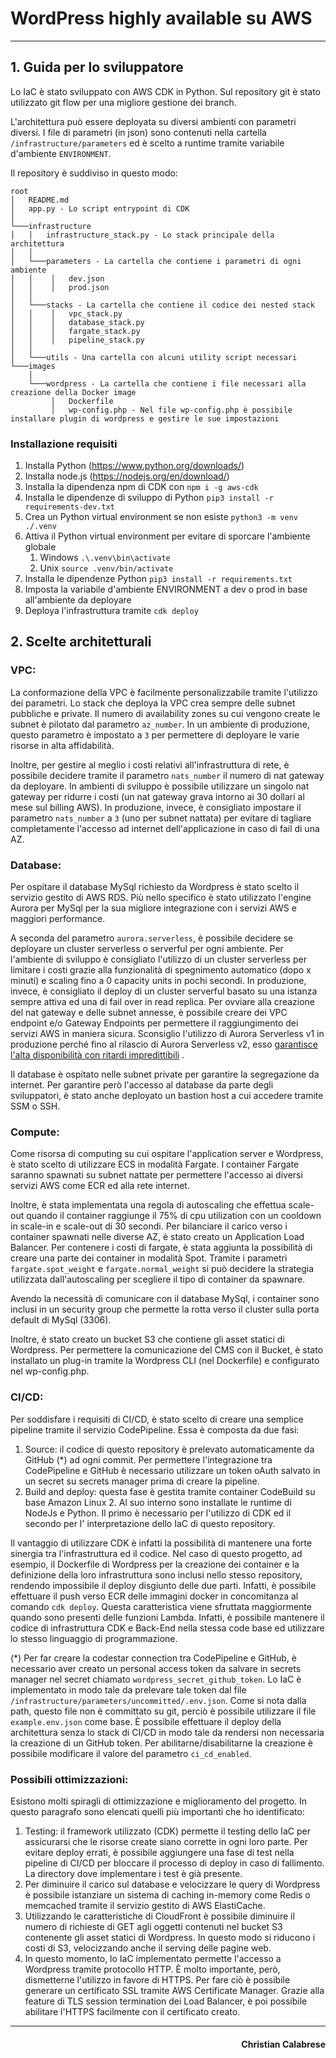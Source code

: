 # WordPress highly available su AWS

___

## 1. Guida per lo sviluppatore

Lo IaC è stato sviluppato con AWS CDK in Python. Sul repository git è stato utilizzato git flow per una migliore
gestione dei branch.

L'architettura può essere deployata su diversi ambienti con parametri diversi. I file di parametri (in json) sono
contenuti nella cartella `/infrastructure/parameters` ed è scelto a runtime tramite variabile d'ambiente `ENVIRONMENT`.

Il repository è suddiviso in questo modo:

```
root
│   README.md
│   app.py - Lo script entrypoint di CDK
│
└───infrastructure
│   │   infrastructure_stack.py - Lo stack principale della architettura
│   │
│   └───parameters - La cartella che contiene i parametri di ogni ambiente
│   │    │   dev.json
│   │    │   prod.json
│   │
│   └───stacks - La cartella che contiene il codice dei nested stack
│   │    │   vpc_stack.py
│   │    │   database_stack.py
│   │    │   fargate_stack.py
│   │    │   pipeline_stack.py
│   │
│   └───utils - Una cartella con alcuni utility script necessari
└───images
    │
    └───wordpress - La cartella che contiene i file necessari alla creazione della Docker image
         │   Dockerfile
         │   wp-config.php - Nel file wp-config.php è possibile installare plugin di wordpress e gestire le sue impostazioni
```

### Installazione requisiti

1. Installa Python (https://www.python.org/downloads/)
2. Installa node.js (https://nodejs.org/en/download/)
3. Installa la dipendenza npm di CDK con `npm i -g aws-cdk`
4. Installa le dipendenze di sviluppo di Python `pip3 install -r requirements-dev.txt`
5. Crea un Python virtual environment se non esiste `python3 -m venv ./.venv`
6. Attiva il Python virtual environment per evitare di sporcare l'ambiente globale
    1. Windows `.\.venv\bin\activate`
    2. Unix `source .venv/bin/activate`
7. Installa le dipendenze Python `pip3 install -r requirements.txt`
8. Imposta la variabile d'ambiente ENVIRONMENT a dev o prod in base all'ambiente da deployare
9. Deploya l'infrastruttura tramite `cdk deploy`

## 2. Scelte architetturali

### VPC:

La conformazione della VPC è facilmente personalizzabile tramite l'utilizzo dei parametri. Lo stack che deploya la VPC
crea sempre delle subnet pubbliche e private. Il numero di availability zones su cui vengono create le subnet è pilotato
dal parametro `az_number`. In un ambiente di produzione, questo parametro è impostato a `3` per permettere di deployare
le varie risorse in alta affidabilità.

Inoltre, per gestire al meglio i costi relativi all'infrastruttura di rete, è possibile decidere tramite il
parametro `nats_number` il numero di nat gateway da deployare. In ambienti di sviluppo è possibile utilizzare un singolo
nat gateway per ridurre i costi (un nat gateway grava intorno ai 30 dollari al mese sul billing AWS). In produzione,
invece, è consigliato impostare il parametro `nats_number` a `3` (uno per subnet nattata) per evitare di tagliare
completamente l'accesso ad internet dell'applicazione in caso di fail di una AZ.

### Database:

Per ospitare il database MySql richiesto da Wordpress è stato scelto il servizio gestito di AWS RDS. Più nello specifico
è stato utilizzato l'engine Aurora per MySql per la sua migliore integrazione con i servizi AWS e maggiori performance.

A seconda del parametro `aurora.serverless`, è possibile decidere se deployare un cluster serverless o serverful per
ogni ambiente. Per l'ambiente di sviluppo è consigliato l'utilizzo di un cluster serverless per limitare i costi grazie
alla funzionalità di spegnimento automatico (dopo x minuti) e scaling fino a 0 capacity units in pochi secondi. In
produzione, invece, è consigliato il deploy di un cluster serverful basato su una istanza sempre attiva ed una di fail
over in read replica. Per ovviare alla creazione del nat gateway e delle subnet annesse, è possibile creare dei VPC
endpoint e/o Gateway Endpoints per permettere il raggiungimento dei servizi AWS in maniera sicura. Sconsiglio l'utilizzo
di Aurora Serverless v1 in produzione perché fino al rilascio di Aurora Serverless v2,
esso [garantisce l'alta disponibilità con ritardi impredittibili](https://docs.aws.amazon.com/AmazonRDS/latest/AuroraUserGuide/aurora-serverless.how-it-works.html#aurora-serverless.failover)
.

Il database è ospitato nelle subnet private per garantire la segregazione da internet. Per garantire però l'accesso al
database da parte degli sviluppatori, è stato anche deployato un bastion host a cui accedere tramite SSM o SSH.

### Compute:

Come risorsa di computing su cui ospitare l'application server e Wordpress, è stato scelto di utilizzare ECS in modalità
Fargate. I container Fargate saranno spawnati su subnet nattate per permettere l'accesso ai diversi servizi AWS come ECR
ed alla rete internet.

Inoltre, è stata implementata una regola di autoscaling che effettua scale-out quando il container raggiunge il 75% di
cpu utilization con un cooldown in scale-in e scale-out di 30 secondi. Per bilanciare il carico verso i container
spawnati nelle diverse AZ, è stato creato un Application Load Balancer. Per contenere i costi di fargate, è stata
aggiunta la possibilità di creare una parte dei container in modalità Spot. Tramite i parametri `fargate.spot_weight`
e `fargate.normal_weight` si può decidere la strategia utilizzata dall'autoscaling per scegliere il tipo di container da
spawnare.

Avendo la necessità di comunicare con il database MySql, i container sono inclusi in un security group che permette la
rotta verso il cluster sulla porta default di MySql (3306).

Inoltre, è stato creato un bucket S3 che contiene gli asset statici di Wordpress. Per permettere la comunicazione del
CMS con il Bucket, è stato installato un plug-in tramite la Wordpress CLI (nel Dockerfile) e configurato nel
wp-config.php.

### CI/CD:

Per soddisfare i requisiti di CI/CD, è stato scelto di creare una semplice pipeline tramite il servizio CodePipeline.
Essa è composta da due fasi:

1. Source: il codice di questo repository è prelevato automaticamente da GitHub (*) ad ogni commit. Per permettere
   l'integrazione tra CodePipeline e GitHub è necessario utilizzare un token oAuth salvato in un secret su secrets
   manager prima di creare la pipeline.
2. Build and deploy: questa fase è gestita tramite container CodeBuild su base Amazon Linux 2. Al suo interno sono
   installate le runtime di NodeJs e Python. Il primo è necessario per l'utilizzo di CDK ed il secondo per l'
   interpretazione dello IaC di questo repository.

Il vantaggio di utilizzare CDK è infatti la possibilità di mantenere una forte sinergia tra l'infrastruttura ed il
codice. Nel caso di questo progetto, ad esempio, il Dockerfile di Wordpress per la creazione dei container e la
definizione della loro infrastruttura sono inclusi nello stesso repository, rendendo impossibile il deploy disgiunto
delle due parti. Infatti, è possibile effettuare il push verso ECR delle immagini docker in concomitanza al
comando `cdk deploy`. Questa caratteristica viene sfruttata maggiormente quando sono presenti delle funzioni Lambda.
Infatti, è possibile mantenere il codice di infrastruttura CDK e Back-End nella stessa code base ed utilizzare lo stesso
linguaggio di programmazione.

(&ast;) Per far creare la codestar connection tra CodePipeline e GitHub, è necessario aver creato un personal access
token da salvare in secrets manager nel secret chiamato `wordpress_secret_github_token`. Lo IaC è implementato in modo
tale da prelevare tale token dal file `/infrastructure/parameters/uncommitted/.env.json`. Come si nota dalla path,
questo file non è committato su git, perciò è possibile utilizzare il file `example.env.json` come base. È possibile
effettuare il deploy della architettura senza lo stack di CI/CD in modo tale da rendersi non necessaria la creazione di
un GitHub token. Per abilitarne/disabilitarne la creazione è possibile modificare il valore del
parametro `ci_cd_enabled`.

### Possibili ottimizzazioni:

Esistono molti spiragli di ottimizzazione e miglioramento del progetto. In questo paragrafo sono elencati quelli più
importanti che ho identificato:

1. Testing: il framework utilizzato (CDK) permette il testing dello IaC per assicurarsi che le risorse create siano
   corrette in ogni loro parte. Per evitare deploy errati, è possibile aggiungere una fase di test nella pipeline di
   CI/CD per bloccare il processo di deploy in caso di fallimento. La directory dove implementare i test è già presente.
2. Per diminuire il carico sul database e velocizzare le query di Wordpress è possibile istanziare un sistema di caching
   in-memory come Redis o memcached tramite il servizio gestito di AWS ElastiCache.
3. Utilizzando le caratteristiche di CloudFront è possibile diminuire il numero di richieste di GET agli oggetti
   contenuti nel bucket S3 contenente gli asset statici di Wordpress. In questo modo si riducono i costi di S3,
   velocizzando anche il serving delle pagine web.
4. In questo momento, lo IaC implementato permette l'accesso a Wordpress tramite protocollo HTTP. È molto importante,
   però, dismetterne l'utilizzo in favore di HTTPS. Per fare ciò è possibile generare un certificato SSL tramite AWS
   Certificate Manager. Grazie alla feature di TLS session termination dei Load Balancer, è poi possibile abilitare
   l'HTTPS facilmente con il certificato creato.

___
<h4 style="text-align: right">Christian Calabrese</h4>
